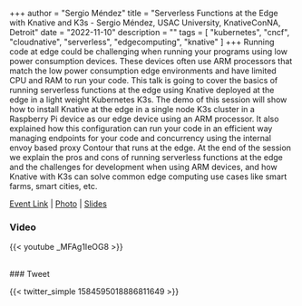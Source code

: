 +++
author = "Sergio Méndez"
title = "Serverless Functions at the Edge with Knative and K3s - Sergio Méndez, USAC University, KnativeConNA, Detroit"
date = "2022-11-10"
description = ""
tags = [
    "kubernetes",
    "cncf",
    "cloudnative",
    "serverless",
    "edgecomputing",
    "knative"
]
+++
Running code at edge could be challenging when running your programs using low power consumption devices. These devices often use ARM processors that match the low power consumption edge environments and have limited CPU and RAM to run your code. This talk is going to cover the basics of running serverless functions at the edge using Knative deployed at the edge in a light weight Kubernetes K3s. The demo of this session will show how to install Knative at the edge in a single node K3s cluster in a Raspberry Pi device as our edge device using an ARM processor. It also explained how this configuration can run your code in an efficient way managing endpoints for your code and concurrency using the internal envoy based proxy Contour that runs at the edge. At the end of the session we explain the pros and cons of running serverless functions at the edge and the challenges for development when using ARM devices, and how Knative with K3s can solve common edge computing use cases like smart farms, smart cities, etc.

[Event Link](https://sched.co/1AGbN) | [Photo](https://twitter.com/ClowderSpace/status/1584603806372753410) | [Slides](https://b.link/KnativeConNAK3s2022)
<!--more-->
### Video

{{< youtube _MFAg1IeOG8 >}}

<br>
### Tweet

{{< twitter_simple 1584595018886811649 >}}

<br>